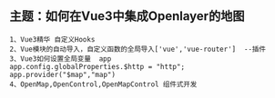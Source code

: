 ## 主题：如何在Vue3中集成Openlayer的地图

```
1、Vue3精华 自定义Hooks
2、Vue模块的自动导入，自定义函数的全局导入['vue','vue-router']  --插件
3、Vue3如何设置全局变量  app  
app.config.globalProperties.$http = "http";
app.provider("$map","map")
4、OpenMap,OpenControl,OpenMapControl 组件式开发
```

